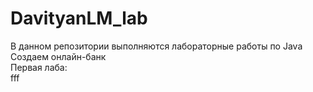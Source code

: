 # DavityanLM_lab
В данном репозитории выполняются лабораторные работы по Java <br>
Создаем онлайн-банк <br>
Первая лаба: <br>
  fff
